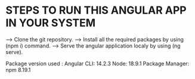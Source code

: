# STEPS TO RUN THIS ANGULAR APP IN YOUR SYSTEM

--> Clone the git repository.
--> Install all the required packages by using (npm i) command.
--> Serve the angular application localy by using (ng serve).


Package version used :
Angular CLI: 14.2.3
Node: 18.9.1
Package Manager: npm 8.19.1

